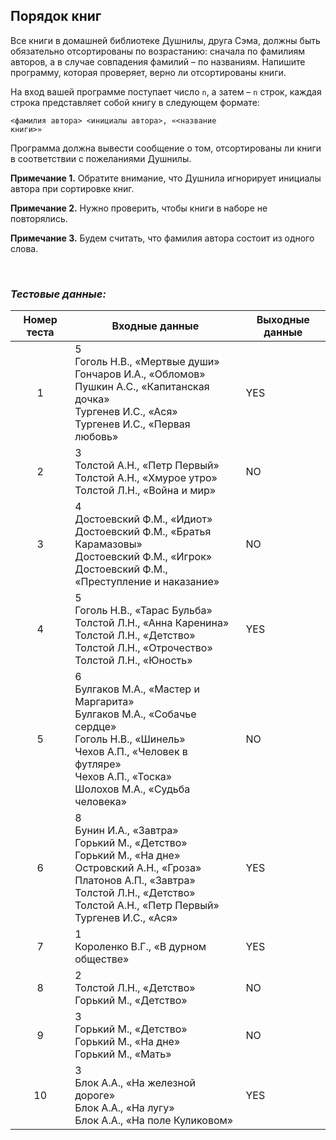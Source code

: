 ## Порядок книг

Все книги в домашней библиотеке Душнилы, друга Сэма, должны быть обязательно отсортированы по возрастанию:
сначала по фамилиям авторов, а в случае совпадения фамилий – по названиям. Напишите программу, которая проверяет, верно ли отсортированы книги.

На вход вашей программе поступает число <code>n</code>, а затем – <code>n</code> строк, каждая строка представляет собой книгу в следующем формате:

<code><фамилия автора> <инициалы автора>, «<название книги>»</code>

Программа должна вывести сообщение о том, отсортированы ли книги в соответствии с пожеланиями Душнилы.

**Примечание 1.** Обратите внимание, что Душнила игнорирует инициалы автора при сортировке книг.

**Примечание 2.** Нужно проверить, чтобы книги в наборе не повторялись.

**Примечание 3.** Будем считать, что фамилия автора состоит из одного слова.

<br>

### *Тестовые данные:*

| Номер теста | Входные данные                                                                                                                                                                                                      | Выходные данные |
|:-----------:|---------------------------------------------------------------------------------------------------------------------------------------------------------------------------------------------------------------------|-----------------|
|      1      | 5<br>Гоголь Н.В., «Мертвые души»<br>Гончаров И.А., «Обломов»<br>Пушкин А.С., «Капитанская дочка»<br>Тургенев И.С., «Ася»<br>Тургенев И.С., «Первая любовь»                                                          | YES             |
|      2      | 3<br>Толстой А.Н., «Петр Первый»<br>Толстой А.Н., «Хмурое утро»<br>Толстой Л.Н., «Война и мир»                                                                                                                      | NO              |
|      3      | 4<br>Достоевский Ф.М., «Идиот»<br>Достоевский Ф.М., «Братья Карамазовы»<br>Достоевский Ф.М., «Игрок»<br>Достоевский Ф.М., «Преступление и наказание»                                                                | NO              |
|      4      | 5<br>Гоголь Н.В., «Тарас Бульба»<br>Толстой Л.Н., «Анна Каренина»<br>Толстой Л.Н., «Детство»<br>Толстой Л.Н., «Отрочество»<br>Толстой Л.Н., «Юность»                                                                | YES             |
|      5      | 6<br>Булгаков М.А., «Мастер и Маргарита»<br>Булгаков М.А., «Собачье сердце»<br>Гоголь Н.В., «Шинель»<br>Чехов А.П., «Человек в футляре»<br>Чехов А.П., «Тоска»<br>Шолохов М.А., «Судьба человека»                   | NO              |
|      6      | 8<br>Бунин И.А., «Завтра»<br>Горький М., «Детство»<br>Горький М., «На дне»<br>Островский А.Н., «Гроза»<br>Платонов А.П., «Завтра»<br>Толстой Л.Н., «Детство»<br>Толстой А.Н., «Петр Первый»<br>Тургенев И.С., «Ася» | YES             |
|      7      | 1<br>Короленко В.Г., «В дурном обществе»                                                                                                                                                                            | YES             |
|      8      | 2<br>Толстой Л.Н., «Детство»<br>Горький М., «Детство»                                                                                                                                                               | NO              |
|      9      | 3<br>Горький М., «Детство»<br>Горький М., «На дне»<br>Горький М., «Мать»                                                                                                                                            | NO              |
|     10      | 3<br>Блок А.А., «На железной дороге»<br>Блок А.А., «На лугу»<br>Блок А.А., «На поле Куликовом»                                                                                                                      | YES             |